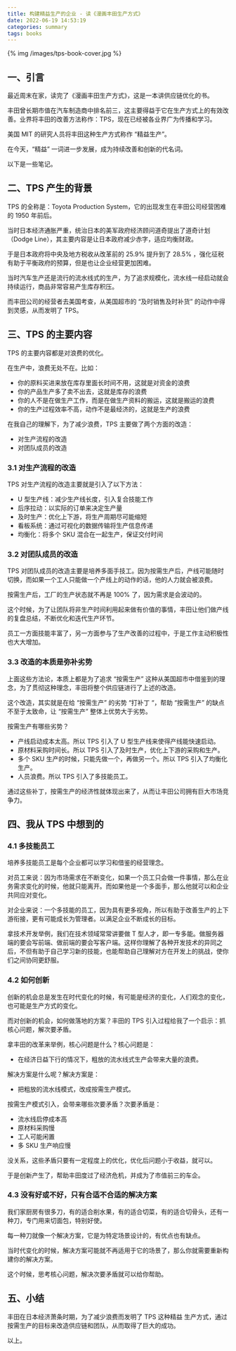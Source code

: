 ```yaml
---
title: 构建精益生产的企业 - 读《漫画丰田生产方式》
date: 2022-06-19 14:53:19
categories: summary
tags: books
---
```


{% img /images/tps-book-cover.jpg %}

## 一、引言

最近周末在家，读完了《漫画丰田生产方式》，这是一本讲供应链优化的书。

丰田曾长期市值在汽车制造商中排名前三，这主要得益于它在生产方式上的有效改善。业界将丰田的改善方法称作：TPS，现在已经被各业界广为传播和学习。

美国 MIT 的研究人员将丰田这种生产方式称作 “精益生产”。

在今天，“精益” 一词进一步发展，成为持续改善和创新的代名词。

以下是一些笔记。

## 二、TPS 产生的背景

TPS 的全称是：Toyota Production System，它的出现发生在丰田公司经营困难的 1950 年前后。

当时日本经济通胀严重，统治日本的美军政府经济顾问道奇提出了道奇计划（Dodge Line），其主要内容是让日本政府减少赤字，适应均衡财政。

于是日本政府将中央及地方税收从改革前的 25.9% 提升到了 28.5% ，强化征税有助于平衡政府的预算，但是也让企业经营更加困难。

当时汽车生产还是流行的流水线式的生产，为了追求规模化，流水线一经启动就会持续运行，商品非常容易产生库存积压。

而丰田公司的经营者去美国考查，从美国超市的 “及时销售及时补货” 的动作中得到灵感，从而发明了 TPS。

## 三、TPS 的主要内容

TPS 的主要内容都是对浪费的优化。

在生产中，浪费无处不在。比如：

 - 你的原料买进来放在库存里面长时间不用，这就是对资金的浪费
 - 你的产品生产多了卖不出去，这就是库存的浪费
 - 你的人不是在做生产工作，而是在做生产资料的搬运，这就是搬运的浪费
 - 你的生产过程效率不高，动作不是最经济的，这就是生产的浪费

在我自己的理解下，为了减少浪费，TPS 主要做了两个方面的改造：

 - 对生产流程的改造
 - 对团队成员的改造

### 3.1 对生产流程的改造

TPS 对生产流程的改造主要就是引入了以下方法：

 - U 型生产线：减少生产线长度，引入复合技能工作
 - 后序拉动：以实际的订单来决定生产量
 - 及时生产：优化上下游，将生产周期尽可能缩短
 - 看板系统：通过可视化的数据传输将生产信息传递
 - 均衡化：将多个 SKU 混合在一起生产，保证交付时间


### 3.2 对团队成员的改造

TPS 对团队成员的改造主要是培养多面手技工。因为按需生产后，产线可能随时切换，而如果一个工人只能做一个产线上的动作的话，他的人力就会被浪费。

按需生产后，工厂的生产状态就不再是 100% 了，因为需求是会波动的。

这个时候，为了让团队将非生产时间利用起来做有价值的事情，丰田让他们做产线的复盘总结，不断优化和迭代生产环节。

员工一方面技能丰富了，另一方面参与了生产改善的过程中，于是工作主动积极性也大大增加。

### 3.3 改造的本质是弥补劣势

上面这些方法论，本质上都是为了追求 “按需生产” 这种从美国超市中借鉴到的理念，为了贯彻这种理念，丰田将整个供应链进行了上述的改造。

这个改造，其实就是在给 “按需生产” 的劣势 “打补丁 “，帮助 “按需生产” 的缺点不至于太致命，让 “按需生产” 整体上优势大于劣势。

按需生产有哪些劣势？
 
 - 产线启动成本太高。所以 TPS 引入了 U 型生产线来使得产线能快速启动。
 - 原材料采购时间长。所以 TPS 引入了及时生产，优化上下游的采购和生产。
 - 多个 SKU 生产的时候，只能先做一个，再做另一个。所以 TPS 引入了均衡化生产。
 - 人员浪费。所以 TPS 引入了多技能员工。

通过这些补丁，按需生产的经济性就体现出来了，从而让丰田公司拥有巨大市场竞争力。

## 四、我从 TPS 中想到的

### 4.1 多技能员工

培养多技能员工是每个企业都可以学习和借鉴的经营理念。

对员工来说：因为市场需求在不断变化，如果一个员工只会做一件事情，那么在业务需求变化的时候，他就只能离开。而如果他是一个多面手，那么他就可以和企业共同应对变化。

对企业来说：一个多技能的员工，因为具有更多视角，所以有助于改善生产的上下游衔接，更有可能成长为管理者。以满足企业不断成长的目标。

拿技术开发举例，我们在技术领域常常讲要做 T 型人才，即一专多能。做服务器端的要会写前端、做前端的要会写客户端。这样你理解了各种开发技术的异同之后，不但有助于自己学习新的技能，也能帮助自己理解对方在开发上的挑战，使你们之间协同更舒服。

### 4.2 如何创新

创新的机会总是发生在时代变化的时候，有可能是经济的变化，人们观念的变化，也可能是生产方式的变化。

而对创新的机会，如何做落地的方案？丰田的 TPS 引入过程给我了一个启示：抓核心问题，解次要矛盾。

拿丰田的改革来举例，核心问题是什么？核心问题是：
 - 在经济日益下行的情况下，粗放的流水线式生产会带来大量的浪费。

解决方案是什么呢？解决方案是：
 - 把粗放的流水线模式，改成按需生产模式。

按需生产模式引入，会带来哪些次要矛盾？次要矛盾是：
 - 流水线启停成本高
 - 原材料采购慢
 - 工人可能闲置
 - 多 SKU 生产响应慢

没关系，这些矛盾只要有一定程度上的优化，优化后问题小于收益，就可以。

于是创新产生了，帮助丰田度过了经济危机，并成为了市值前三的车企。

### 4.3 没有好或不好，只有合适不合适的解决方案

我们家厨房有很多刀，有的适合削水果，有的适合切菜，有的适合切骨头，还有一种刀，专门用来切面包，特别好使。

每一种刀就像一个解决方案，它是为特定场景设计的，有优点也有缺点。

当时代变化的时候，解决方案可能就不再适用于它的场景了，那么你就需要重新构建你的解决方案。

这个时候，思考核心问题，解决次要矛盾就可以给你帮助。

## 五、小结

丰田在日本经济萧条时期，为了减少浪费而发明了 TPS 这种精益 生产方式，通过按需生产的目标来改造供应链和团队，从而取得了巨大的成功。

以上。
